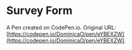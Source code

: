 # Survey Form

A Pen created on CodePen.io. Original URL: [https://codepen.io/DominicaO/pen/eYBEXZW](https://codepen.io/DominicaO/pen/eYBEXZW).


